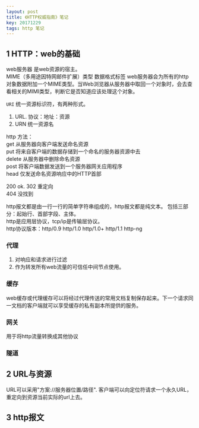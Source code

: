 ```yaml
---
layout: post
title: 《HTTP权威指南》笔记
key: 20171229
tags: http 笔记
---
```

## 1 HTTP：web的基础
web服务器 是web资源的宿主。   
MIME（多用途因特网邮件扩展）类型 数据格式标签 
web服务器会为所有的http对象数据附加一个MIME类型。当Web浏览器从服务器中取回一个对象时，会去查看相关的MIMI类型，判断它是否知道应该处理这个对象。

`URI` 统一资源标识符，有两种形式。

1. URL. 协议：地址：资源
1. URN  统一资源名

http 方法：   
get 从服务器向客户端发送命名资源   
put 将来自客户端的数据存储到一个命名的服务器资源中去    
delete 从服务器中删除命名资源  
post  将客户端数据发送到一个服务器网关应用程序   
head  仅发送命名资源响应中的HTTP首部  

200 ok. 
302 重定向   
404 没找到   

http报文都是由一行一行的简单字符串组成的，http报文都是纯文本。
包括三部分：起始行、首部字段、主体。    
http是应用层协议，tcp/ip是传输层协议。    
http协议版本：http/0.9 http/1.0 http/1.0+ http/1.1 http-ng

### 代理    
1. 对响应和请求进行过滤   
2. 作为转发所有web流量的可信任中间节点使用。     

### 缓存  
web缓存或代理缓存可以将经过代理传送的常用文档复制保存起来。下一个请求同一文档的客户端就可以享受缓存的私有副本所提供的服务。  

### 网关
用于将http流量转换成其他协议
### 隧道
   
## 2 URL与资源    
URL可以采用"方案://服务器位置/路径". 
客户端可以向定位符请求一个永久URL，重定向到资源当前实际的url上去。
## 3 http报文
